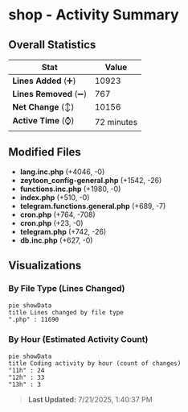 # shop - Activity Summary 

## Overall Statistics

| Stat                   | Value                                                             |
| ---------------------- | ----------------------------------------------------------------- |
| **Lines Added** (➕)   | 10923                                          |
| **Lines Removed** (➖) | 767                                        |
| **Net Change** (↕)    | 10156                |
| **Active Time** (⌚)   | 72 minutes |


## Modified Files
- **lang.inc.php** (+4046, -0)
- **zeytoon_config-general.php** (+1542, -26)
- **functions.inc.php** (+1980, -0)
- **index.php** (+510, -0)
- **telegram.functions.general.php** (+689, -7)
- **cron.php** (+764, -708)
- **cron.php** (+23, -0)
- **telegram.php** (+742, -26)
- **db.inc.php** (+627, -0)

## Visualizations

### By File Type (Lines Changed)

```mermaid
pie showData
title Lines changed by file type
".php" : 11690
```

### By Hour (Estimated Activity Count)

```mermaid
pie showData
title Coding activity by hour (count of changes)
"11h" : 24
"12h" : 33
"13h" : 3
```


> **Last Updated:** 7/21/2025, 1:40:37 PM